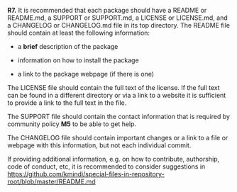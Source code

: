 **R7.** It is recommended that each package should have a README or README.md, a SUPPORT or SUPPORT.md, a LICENSE or LICENSE.md, and a CHANGELOG or CHANGELOG.md file in its top directory.
The README file should contain at least the following information:

- a **brief** description of the package

- information on how to install the package

- a link to the package webpage (if there is one)

The LICENSE file should contain the full text of the license. If the full text can be found in a different directory or via a link to a website it is sufficient to provide a link to the full text in the file.

The SUPPORT file should contain the contact information that is required by community policy **M5** to be able to get help.

The CHANGELOG file should contain important changes or a link to a file or webpage with this information, but not each individual commit.

If providing additional information, e.g. on how to contribute, authorship, code of conduct, etc, it is recommended to consider suggestions in https://github.com/kmindi/special-files-in-repository-root/blob/master/README.md 

